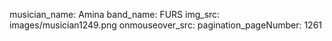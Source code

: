 musician_name: Amina
band_name: FURS
img_src: images/musician1249.png
onmouseover_src: 
pagination_pageNumber: 1261